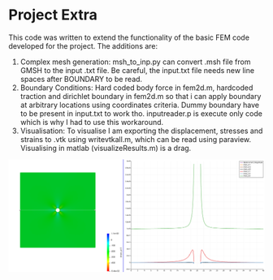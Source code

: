 # Project Extra
This code was written to extend the functionality of the basic FEM code developed for the project. The additions are:
1. Complex mesh generation: msh_to_inp.py can convert .msh file from GMSH to the input .txt file. Be careful, the input.txt file needs new line spaces after BOUNDARY to be read. 
2. Boundary Conditions: Hard coded body force in fem2d.m, hardcoded traction and dirichlet boundary in fem2d.m so that i can apply boundary at arbitrary locations using coordinates criteria. Dummy boundary have to be present in input.txt to work tho. inputreader.p is execute only code which is why I had to use this workaround.
3. Visualisation: To visualise I am exporting the displacement, stresses and strains to .vtk using writevtkall.m, which can be read using paraview. Visualising in matlab (visualizeResults.m) is a drag.

![Stress concentration using this model](stress_conc.jpg)

